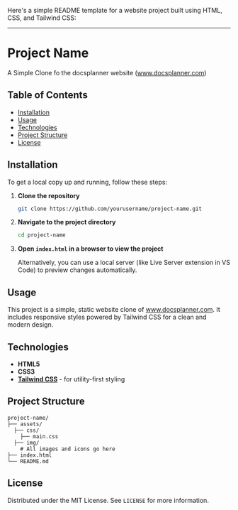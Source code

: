 Here's a simple README template for a website project built using HTML, CSS, and Tailwind CSS:

---

# Project Name

A Simple Clone fo the docsplanner website (www.docsplanner.com)

## Table of Contents

- [Installation](#installation)
- [Usage](#usage)
- [Technologies](#technologies)
- [Project Structure](#project-structure)
- [License](#license)

## Installation

To get a local copy up and running, follow these steps:

1. **Clone the repository**
   ```bash
   git clone https://github.com/yourusername/project-name.git
   ```
   
2. **Navigate to the project directory**
   ```bash
   cd project-name
   ```
   
3. **Open `index.html` in a browser to view the project**
   
   Alternatively, you can use a local server (like Live Server extension in VS Code) to preview changes automatically.

## Usage

This project is a simple, static website clone of www.docsplanner.com. It includes responsive styles powered by Tailwind CSS for a clean and modern design.

## Technologies

- **HTML5**
- **CSS3**
- **[Tailwind CSS](https://tailwindcss.com/)** - for utility-first styling

## Project Structure

```
project-name/
├── assets/
  ├── css/
    ├── main.css
  ├── img/
    # All images and icons go here
├── index.html           
└── README.md          
```

## License

Distributed under the MIT License. See `LICENSE` for more information.